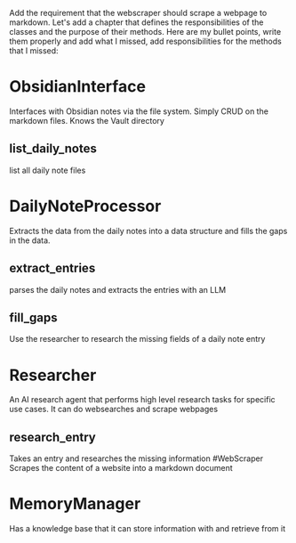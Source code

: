 Add the requirement that the webscraper should scrape a webpage to markdown.
Let's add a chapter that defines the responsibilities of the classes and the purpose of their methods. Here are my bullet points, write them properly and add what I missed, add responsibilities for the methods that I missed:
# ObsidianInterface
Interfaces with Obsidian notes via the file system. Simply CRUD on the markdown files. Knows the Vault directory
## list_daily_notes
list all daily note files
# DailyNoteProcessor
Extracts the data from the daily notes into a data structure and fills the gaps in the data. 
## extract_entries
parses the daily notes and extracts the entries with an LLM
## fill_gaps
Use the researcher to research the missing fields of a daily note entry
# Researcher
An AI research agent that performs high level research tasks for specific use cases. It can do websearches and scrape webpages
## research_entry
Takes an entry and researches the missing information
#WebScraper
Scrapes the content of a website into a markdown document
# MemoryManager
Has a knowledge base that it can store information with and retrieve from it